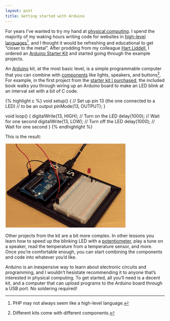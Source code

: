 ```yaml
---
layout: post
title: Getting started with Arduino
---
```

For years I’ve wanted to try my hand at [physical computing](http://en.wikipedia.org/wiki/Physical_computing). I spend the majority of my waking hours writing code for websites in [high-level languages](http://en.wikipedia.org/wiki/High-level_programming_language)[^php], and I thought it would be refreshing and educational to get “closer to the metal”. After prodding from my colleague [Hart Liddell](https://twitter.com/hartliddell), I ordered an [Arduino Starter Kit](http://www.amazon.com/dp/B00BT0NDB8/?tag=chrisltd-20) and started going through the example projects.

An [Arduino](http://en.wikipedia.org/wiki/Arduino) kit, at the most basic level, is a simple programmable computer that you can combine with [components](http://store.arduino.cc/category/6) like lights, speakers, and buttons[^kits]. For example, in the first project from the [starter kit I purchased](http://www.amazon.com/dp/B00BT0NDB8/?tag=chrisltd-20), the included book walks you through wiring up an Arduino board to make an LED blink at an interval set with a bit of C code.

{% highlight c %}
void setup() {
  // Set up pin 13 (the one connected to a LED)
  // to be an output
  pinMode(13, OUTPUT);
}

void loop() {
  digitalWrite(13, HIGH);   // Turn on the LED
  delay(1000);              // Wait for one second
  digitalWrite(13, LOW);    // Turn off the LED
  delay(1000);              // Wait for one second
}
{% endhighlight %}

This is the result:

![Blinking LED](/blog/images/2014/12/arduino-blink.gif)

Other projects from the kit are a bit more complex. In other lessons you learn how to speed up the blinking LED with a [potentiometer](http://en.wikipedia.org/wiki/Potentiometer), play a tune on a speaker, read the temperature from a temperature sensor, and more. Once you’re comfortable enough, you can start combining the components and code into whatever you’d like.

Arduino is an inexpensive way to learn about electronic circuits and programming, and I wouldn’t hesistate recommending it to anyone that’s interested in physical computing. To get started, all you’ll need is a decent kit, and a computer that can upload programs to the Arduino board through a USB port. No soldering required!

[^php]: PHP may not always seem like a high-level language.

[^kits]: Different kits come with different components.